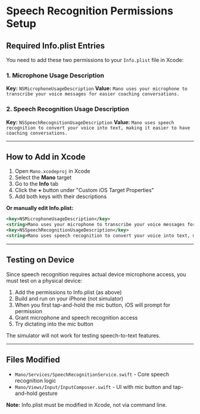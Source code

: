 # Speech Recognition Permissions Setup

## Required Info.plist Entries

You need to add these two permissions to your `Info.plist` file in Xcode:

### 1. Microphone Usage Description
**Key:** `NSMicrophoneUsageDescription`
**Value:** `Mano uses your microphone to transcribe your voice messages for easier coaching conversations.`

### 2. Speech Recognition Usage Description
**Key:** `NSSpeechRecognitionUsageDescription`
**Value:** `Mano uses speech recognition to convert your voice into text, making it easier to have coaching conversations.`

---

## How to Add in Xcode

1. Open `Mano.xcodeproj` in Xcode
2. Select the **Mano** target
3. Go to the **Info** tab
4. Click the **+** button under "Custom iOS Target Properties"
5. Add both keys with their descriptions

**Or manually edit Info.plist:**

```xml
<key>NSMicrophoneUsageDescription</key>
<string>Mano uses your microphone to transcribe your voice messages for easier coaching conversations.</string>
<key>NSSpeechRecognitionUsageDescription</key>
<string>Mano uses speech recognition to convert your voice into text, making it easier to have coaching conversations.</string>
```

---

## Testing on Device

Since speech recognition requires actual device microphone access, you must test on a physical device:

1. Add the permissions to Info.plist (as above)
2. Build and run on your iPhone (not simulator)
3. When you first tap-and-hold the mic button, iOS will prompt for permission
4. Grant microphone and speech recognition access
5. Try dictating into the mic button

The simulator will not work for testing speech-to-text features.

---

## Files Modified

- `Mano/Services/SpeechRecognitionService.swift` - Core speech recognition logic
- `Mano/Views/Input/InputComposer.swift` - UI with mic button and tap-and-hold gesture

**Note:** Info.plist must be modified in Xcode, not via command line.
